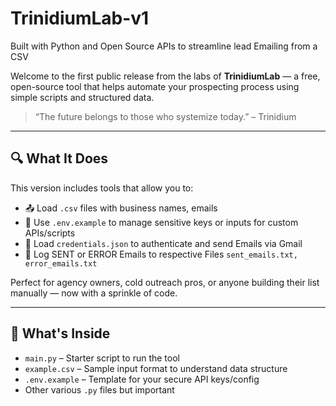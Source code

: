 # TrinidiumLab-v1
Built with Python and Open Source APIs to streamline lead Emailing from a CSV

Welcome to the first public release from the labs of **TrinidiumLab** — a free, open-source tool that helps automate your prospecting process using simple scripts and structured data.

> “The future belongs to those who systemize today.” – Trinidium

---

## 🔍 What It Does

This version includes tools that allow you to:

- 📤 Load `.csv` files with business names, emails
- 🔐 Use `.env.example` to manage sensitive keys or inputs for custom APIs/scripts
- 🔑 Load `credentials.json` to authenticate and send Emails via Gmail
- 🧾 Log SENT or ERROR Emails to respective Files `sent_emails.txt, error_emails.txt`

Perfect for agency owners, cold outreach pros, or anyone building their list manually — now with a sprinkle of code.

---

## 🧪 What's Inside

- `main.py` – Starter script to run the tool    
- `example.csv` – Sample input format to understand data structure  
- `.env.example` – Template for your secure API keys/config
- Other various `.py` files but important  
